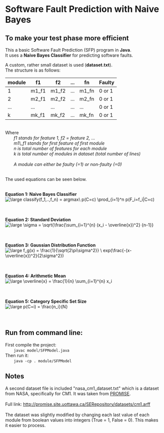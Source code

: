 # Software Fault Prediction with Naive Bayes
## To make your test phase more efficient

This a basic Software Fault Prediction (SFP) program in <b>Java</b>.<br>
It uses a <b>Naive Bayes Classifier</b> for predicting software faults.<br>

A custom, rather small dataset is used (<b>dataset.txt</b>).<br>
The structure is as follows:<br>

module | f1 | f2 | ... | fn | Faulty
------------- | ------------ | ------------- | ------------- | ------------- | -------------
1 | m1\_f1 | m1\_f2 | ... | m1\_fn | 0 or 1
2 | m2\_f1 | m2\_f2 | ... | m2\_fn | 0 or 1
... | ... | ... | ... | ... | 0 or 1
k | mk\_f1 | mk\_f2 | ... | mk\_fn | 0 or 1

<br>
Where<br> 
&nbsp;&nbsp;&nbsp;&nbsp;&nbsp;&nbsp; <i>f1 stands for feature 1, f2 = feature 2, ...</i>
<br>
&nbsp;&nbsp;&nbsp;&nbsp;&nbsp;&nbsp; <i>m1\_f1 stands for first feature of first module</i>
<br>
&nbsp;&nbsp;&nbsp;&nbsp;&nbsp;&nbsp; <i>n is total number of features for each module</i>
<br>
&nbsp;&nbsp;&nbsp;&nbsp;&nbsp;&nbsp; <i>k is total number of modules in dataset (total number of lines)</i>
<br><br>
&nbsp;&nbsp;&nbsp;&nbsp;&nbsp;&nbsp; <i>A module can either be faulty (=1) or non-faulty (=0)</i>
<br><br>

The used equations can be seen below.<br><br>

<b>Equation 1: Naive Bayes Classifier</b>
<br>
<img src="https://latex.codecogs.com/svg.latex?\large&space;classify(f_1,..,f_n)&space;=&space;argmax\&space;p(C=c)&space;\prod_{i=1}^n&space;p(F_i=f_i|C=c)" title="\large classify(f_1,..,f_n) = argmax\ p(C=c) \prod_{i=1}^n p(F_i=f_i|C=c)" />
<br><br><br>

<b>Equation 2: Standard Deviation</b>
<br>
<img src="https://latex.codecogs.com/svg.latex?\large&space;\sigma&space;=&space;\sqrt{\frac{\sum_{i=1}^{n}&space;(x_i&space;-&space;\overline{x})^2}&space;{n-1}}" title="\large \sigma = \sqrt{\frac{\sum_{i=1}^{n} (x_i - \overline{x})^2} {n-1}}" />
<br><br><br>

<b>Equation 3: Gaussian Distribution Function</b>
<br>
<img src="https://latex.codecogs.com/svg.latex?\large&space;f_g(x)&space;=&space;\frac{1}{\sqrt{2\pi\sigma^2}}&space;\&space;exp(\frac{-(x-\overline{x})^2}{2\sigma^2})" title="\large f_g(x) = \frac{1}{\sqrt{2\pi\sigma^2}} \ exp(\frac{-(x-\overline{x})^2}{2\sigma^2})" />
<br><br><br>

<b>Equation 4: Arithmetic Mean</b>
<br>
<img src="https://latex.codecogs.com/svg.latex?\large&space;\overline{x}&space;=&space;\frac{1}{n}&space;\sum_{i=1}^{n}&space;x_i" title="\large \overline{x} = \frac{1}{n} \sum_{i=1}^{n} x_i" />
<br><br><br>

<b>Equation 5: Category Specific Set Size</b>
<br>
<img src="https://latex.codecogs.com/svg.latex?\large&space;p(C=i)&space;=&space;\frac{n_i}{N}" title="\large p(C=i) = \frac{n_i}{N}" />
<br><br><br>


## Run from command line:<br>
First compile the project:<br>
&nbsp;&nbsp;&nbsp;&nbsp;&nbsp;&nbsp; ```javac model/SFPModel.java``` 
<br>
Then run it:<br>
&nbsp;&nbsp;&nbsp;&nbsp;&nbsp;&nbsp; ```java -cp . module/SFPModel```


## Notes

A second dataset file is included "nasa_cm1_dataset.txt" which is a dataset from NASA, specifically for CM1. It was taken from [PROMISE](http://promise.site.uottawa.ca/SERepository/datasets-page.html). 
<br><br>Full link: <http://promise.site.uottawa.ca/SERepository/datasets/cm1.arff>
<br><br>
The dataset was slightly modified by changing each last value of each module from boolean values into integers (True = 1, False = 0). This makes it easier to process.

